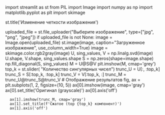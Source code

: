 import streamlit as st
from PIL import Image
import numpy as np
import matplotlib.pyplot as plt
import skimage

st.title('Изменение четкости изображения')

uploaded_file = st.file_uploader("Выберите изображение", type=["jpg", "png", "jpeg"])
if uploaded_file is not None:
      image = Image.open(uploaded_file)
      st.image(image, caption="Загруженное изображение", use_column_width=True)
      image = skimage.color.rgb2gray(image)
      U, sing_values, V = np.linalg.svd(image)
      U.shape, V.shape, sing_values.shape
      S = np.zeros(shape=image.shape)
      np.fill_diagonal(S, sing_values)
      M = U@S@V
      plt.imshow(M, cmap='grey')
      top_k = st.slider(
            "Количество сингулярных чисел")
      trunc_U = U[:, :top_k]
      trunc_S = S[:top_k, :top_k]
      trunc_V = V[:top_k, :]
      trunc_M = trunc_U@trunc_S@trunc_V
          # Отображение результатов
      fig, ax = plt.subplots(1, 2, figsize=(10, 5))
      ax[0].imshow(image, cmap='gray')
      ax[0].set_title('Оригинал (grayscale)')
      ax[0].axis('off')
    
      ax[1].imshow(trunc_M, cmap='gray')
      ax[1].set_title(f'Сжатое (top {top_k} компонент)')
      ax[1].axis('off')

